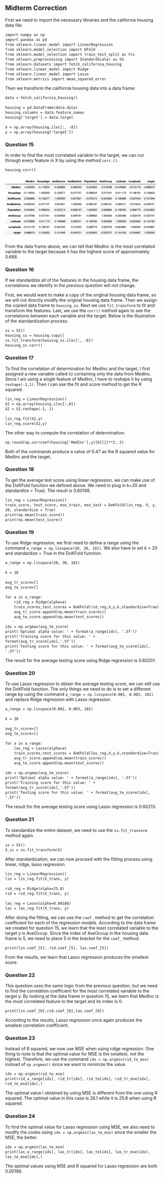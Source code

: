 ## Midterm Correction 

First we need to import the necessary libraries and the california housing data file: 

```
import numpy as np
import pandas as pd
from sklearn.linear_model import LinearRegression
from sklearn.model_selection import KFold
from sklearn.model_selection import train_test_split as tts
from sklearn.preprocessing import StandardScaler as SS
from sklearn.datasets import fetch_california_housing
from sklearn.linear_model import Ridge
from sklearn.linear_model import Lasso
from sklearn.metrics import mean_squared_error
```

Then we transform the california housing data into a data frame:

```
data = fetch_california_housing()

housing = pd.DataFrame(data.data)
housing.columns = data.feature_names
housing['target'] = data.target

X = np.array(housing.iloc[:, :8])
y = np.array(housing['target'])
```


### Question 15

In order to find the most correlated variable to the target, we can run through every feature in X by using the method `corr.()`. 

```
housing.corr()
```

![corr](corr_dataframe.png)

From the data frame above, we can tell that MedInc is the most correlated variable to the target because it has the highest score of approximately 0.688. 


### Question 16 

If we standardize all of the features in the housing data frame, the correlations we identify in the previous question will not change. 

First, we would want to make a copy of the original housing data frame, so we will not directly modify the original housing data frame. Then we assign the copied data frame to `housing_ss`. Next we use `fit_transform` to fit and transform the features. Last, we use the `corr()` method again to see the correlations between each variable and the target. Below is the illustration of the standardization process: 

```
ss = SS()
housing_ss = housing.copy()
ss.fit_transform(housing_ss.iloc[:, :8])
housing_ss.corr()
```

### Question 17

To find the correlation of determination for MedInc and the target, I first assigned a new variable called `X2` containing only the data from MedInc. Since I am using a single feature of MedInc, I have to reshape it by using `reshape(-1,1)`. Then I can use the fit and score method to get the R squared. 

```
lin_reg = LinearRegression()
X2 = np.array(housing.iloc[:,0])
X2 = X2.reshape(-1, 1)

lin_reg.fit(X2,y)
lin_reg.score(X2,y)
```

The other way to compute the correlation of determination: 

```
np.round(np.corrcoef(housing['MedInc'],y)[0][1]**2, 2)
```

Both of the commands produce a value of 0.47 as the R squared value for MedInc and the target. 


### Question 18

To get the average test score using linear regression, we can make use of the DoKFold function we defined above. We need to plug in k=20 and standardize = True). The result is 0.60198. 

```
lin_reg = LinearRegression()
train_score, test_score, mse_train, mse_test = DoKFold(lin_reg, X, y, 20, standardize = True)
print(np.mean(train_score))
print(np.mean(test_score))
```

### Question 19

To use Ridge regression, we first need to define a range using the command  `a_range = np.linspace(20, 30, 101)`. We also have to set k = 20 and standardize = True in the DoKFold function. 

```
a_range = np.linspace(20, 30, 101)

k = 20

avg_tr_score=[]
avg_te_score=[]

for a in a_range:
    rid_reg = Ridge(alpha=a)
    train_scores,test_scores = DoKFold(rid_reg,X,y,k,standardize=True)
    avg_tr_score.append(np.mean(train_scores))
    avg_te_score.append(np.mean(test_scores))
    
idx = np.argmax(avg_te_score)
print('Optimal alpha value: ' + format(a_range[idx], '.5f'))
print('Training score for this value: ' + format(avg_tr_score[idx],'.5f'))
print('Testing score for this value: ' + format(avg_te_score[idx], '.5f'))
```

The result for the average testing score using Ridge regression is 0.60201. 

### Question 20

To use Lasso regression to obtain the average testing score, we can still use the DoKFold function. The only things we need to do is to set a different range by using the command `a_range = np.linspace(0.001, 0.003, 101)` and replace Ridge regression with Lasso regression. 

```
a_range = np.linspace(0.001, 0.003, 101)

k = 20

avg_tr_score=[]
avg_te_score=[]

for a in a_range:
    las_reg = Lasso(alpha=a)
    train_scores,test_scores = DoKFold(las_reg,X,y,k,standardize=True)
    avg_tr_score.append(np.mean(train_scores))
    avg_te_score.append(np.mean(test_scores))

idx = np.argmax(avg_te_score)
print('Optimal alpha value: ' + format(a_range[idx], '.5f'))
print('Training score for this value: ' + format(avg_tr_score[idx],'.5f'))
print('Testing score for this value: ' + format(avg_te_score[idx], '.5f'))
```

The result for the average testing score using Lasso regression is 0.60213. 

### Question 21

To standardize the entire dataset, we need to use the `ss.fit_transorm` method again. 

```
ss = SS()
X_ss = ss.fit_transform(X)
```

After standardization, we can now proceed with the fitting process using linear, ridge, lasso regression. 

```
lin_reg = LinearRegression()
lin = lin_reg.fit(X_trans, y)

rid_reg = Ridge(alpha=25.8)
rid = rid_reg.fit(X_trans, y)

las_reg = Lasso(alpha=0.00186)
las = las_reg.fit(X_trans, y)
```

After doing the fitting, we can use the `coef_` method to get the correlation coefficient for each of the regression models. According to the data frame we created for question 15, we learn that the least correlated variable to the target y is AveOccup. Since the index of AveOccup in the housing data frame is 5, we need to place 5 in the bracket for the `coef_` method. 

```
print(lin.coef_[5], rid.coef_[5], las.coef_[5])
```

From the results, we learn that Lasso regression produces the smallest score. 

### Question 22

This question uses the same logic from the previous question, but we need to find the correlation coefficient for the most correlated variable to the target y. By looking at the data frame in question 15, we learn that MedInc is the most correlated feature to the target and its index is 0. 

```
print(lin.coef_[0],rid.coef_[0],las.coef_[0]) 
```

According to the results, Lasso regression once again produces the smallest correlation coefficient. 

### Question 23 

Instead of R squared, we now use MSE when using ridge regression. One thing to note is that the optimal value for MSE is the smallest, not the highest. Therefore, we use the command `idx = np.argmin(rid_te_mse)` instead of `np.argmax()` since we want to minimize the value. 

```
idx = np.argmin(rid_te_mse)
print(rid_a_range[idx], rid_tr[idx], rid_te[idx], rid_tr_mse[idx], rid_te_mse[idx],)
```

The optimal value I obtained by using MSE is different from the one using R squared. The optimal value in this case is 26.1 while it is 25.8 when using R squared. 

### Question 24 


To find the optimal value for Lasso regression using MSE, we also need to modify the codes using `idx = np.argmin(las_te_mse)` since the smaller the MSE, the better. 

```
idx = np.argmin(las_te_mse)
print(las_a_range[idx], las_tr[idx], las_te[idx], las_tr_mse[idx], las_te_mse[idx],)
```

The optimal values using MSE and R squared for Lasso regression are both 0.00186. 

















